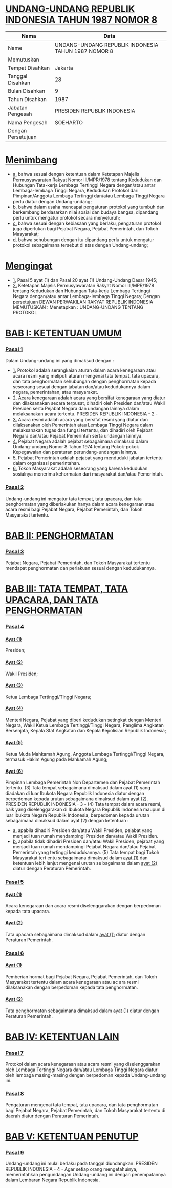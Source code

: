 # [UNDANG-UNDANG REPUBLIK INDONESIA TAHUN 1987 NOMOR 8](http://example.org/legal/document/uu/1987/8)

| Nama | Data |
| ------ | ----- |
|Name|UNDANG-UNDANG REPUBLIK INDONESIA TAHUN 1987 NOMOR 8|
|Memutuskan||
|Tempat Disahkan|Jakarta|
|Tanggal Disahkan|28|
|Bulan Disahkan|9|
|Tahun Disahkan|1987|
|Jabatan Pengesah|PRESIDEN REPUBLIK INDONESIA|
|Nama Pengesah|SOEHARTO|
|Dengan Persetujuan||
# [Menimbang](http://example.org/legal/document/uu/1987/8/menimbang)

* [a.](http://example.org/legal/document/uu/1987/8/menimbang/point/a) bahwa sesuai dengan ketentuan dalam Ketetapan Majelis Permusyawaratan Rakyat Nomor III/MPR/1978 tentang Kedudukan dan Hubungan Tata-kerja Lembaga Tertinggi Negara dengan/atau antar Lembaga-lembaga Tinggi Negara, Kedudukan Protokol dari Pimpinan/Anggota Lembaga Tertinggi dan/atau Lembaga Tinggi Negara perlu diatur dengan Undang-undang;
* [b.](http://example.org/legal/document/uu/1987/8/menimbang/point/b) bahwa dalam usaha mencapai pengaturan protokol yang tumbuh dan berkembang berdasarkan nilai sosial dan budaya bangsa, dipandang perlu untuk mengatur protokol secara menyeluruh;
* [c.](http://example.org/legal/document/uu/1987/8/menimbang/point/c) bahwa sesuai dengan kebiasaan yang berlaku, pengaturan protokol juga diperlukan bagi Pejabat Negara, Pejabat Pemerintah, dan Tokoh Masyarakat;
* [d.](http://example.org/legal/document/uu/1987/8/menimbang/point/d) bahwa sehubungan dengan itu dipandang perlu untuk mengatur protokol sebagaimana tersebut di atas dengan Undang-undang;
# [Mengingat](http://example.org/legal/document/uu/1987/8/mengingat)

* [1.](http://example.org/legal/document/uu/1987/8/mengingat/point/0001) Pasal 5 ayat (1) dan Pasal 20 ayat (1) Undang-Undang Dasar 1945;
* [2.](http://example.org/legal/document/uu/1987/8/mengingat/point/0002) Ketetapan Majelis Permusyawaratan Rakyat Nomor III/MPR/1978 tentang Kedudukan dan Hubungan Tata-kerja Lembaga Tertinggi Negara dengan/atau antar Lembaga-lembaga Tinggi Negara; Dengan persetujuan DEWAN PERWAKILAN RAKYAT REPUBLIK INDONESIA MEMUTUSKAN : Menetapkan : UNDANG-UNDANG TENTANG PROTOKOL

# [BAB I: KETENTUAN UMUM](http://example.org/legal/document/uu/1987/8/bab/0001)

### [Pasal 1](http://example.org/legal/document/uu/1987/8/pasal/0001)
Dalam Undang-undang ini yang dimaksud dengan :
* [1.](http://example.org/legal/document/uu/1987/8/pasal/0001/version/19870928/point/0001) Protokol adalah serangkaian aturan dalam acara kenegaraan atau acara resmi yang meliputi aturan mengenai tata tempat, tata upacara, dan tata penghormatan sehubungan dengan penghormatan kepada seseorang sesuai dengan jabatan dan/atau kedudukannya dalam negara, pemerintahan, atau masyarakat.
* [2.](http://example.org/legal/document/uu/1987/8/pasal/0001/version/19870928/point/0002) Acara kenegaraan adalah acara yang bersifat kenegaraan yang diatur dan dilaksanakan secara terpusat, dihadiri oleh Presiden dan/atau Wakil Presiden serta Pejabat Negara dan undangan lainnya dalam melaksanakan acara tertentu. PRESIDEN REPUBLIK INDONESIA - 2 -
* [3.](http://example.org/legal/document/uu/1987/8/pasal/0001/version/19870928/point/0003) Acara resmi adalah acara yang bersifat resmi yang diatur dan dilaksanakan oleh Pemerintah atau Lembaga Tinggi Negara dalam melaksanakan tugas dan fungsi tertentu, dan dihadiri oleh Pejabat Negara dan/atau Pejabat Pemerintah serta undangan lainnya.
* [4.](http://example.org/legal/document/uu/1987/8/pasal/0001/version/19870928/point/0004) Pejabat Negara adalah pejabat sebagaimana dimaksud dalam Undang-undang Nomor 8 Tahun 1974 tentang Pokok-pokok Kepegawaian dan peraturan perundang-undangan lainnya.
* [5.](http://example.org/legal/document/uu/1987/8/pasal/0001/version/19870928/point/0005) Pejabat Pemerintah adalah pejabat yang menduduki jabatan tertentu dalam organisasi pemerintahan.
* [6.](http://example.org/legal/document/uu/1987/8/pasal/0001/version/19870928/point/0006) Tokoh Masyarakat adalah seseorang yang karena kedudukan sosialnya menerima kehormatan dari masyarakat dan/atau Pemerintah.


### [Pasal 2](http://example.org/legal/document/uu/1987/8/pasal/0002)
Undang-undang ini mengatur tata tempat, tata upacara, dan tata penghormatan yang diberlakukan hanya dalam acara kenegaraan atau acara resmi bagi Pejabat Negara, Pejabat Pemerintah, dan Tokoh Masyarakat tertentu.
 


# [BAB II: PENGHORMATAN](http://example.org/legal/document/uu/1987/8/bab/0002)

### [Pasal 3](http://example.org/legal/document/uu/1987/8/pasal/0003)
Pejabat Negara, Pejabat Pemerintah, dan Tokoh Masyarakat tertentu mendapat penghormatan dan perlakuan sesuai dengan kedudukannya.
 


# [BAB III: TATA TEMPAT, TATA UPACARA, DAN TATA PENGHORMATAN](http://example.org/legal/document/uu/1987/8/bab/0003)

### [Pasal 4](http://example.org/legal/document/uu/1987/8/pasal/0004)

#### [Ayat (1)](http://example.org/legal/document/uu/1987/8/pasal/0004/version/19870928/ayat/0001)
Presiden;

#### [Ayat (2)](http://example.org/legal/document/uu/1987/8/pasal/0004/version/19870928/ayat/0002)
Wakil Presiden;

#### [Ayat (3)](http://example.org/legal/document/uu/1987/8/pasal/0004/version/19870928/ayat/0003)
Ketua Lembaga Tertinggi/Tinggi Negara;

#### [Ayat (4)](http://example.org/legal/document/uu/1987/8/pasal/0004/version/19870928/ayat/0004)
Menteri Negara, Pejabat yang diberi kedudukan setingkat dengan Menteri Negara, Wakil Ketua Lembaga Tertinggi/Tinggi Negara, Panglima Angkatan Bersenjata, Kepala Staf Angkatan dan Kepala Kepolisian Republik Indonesia;

#### [Ayat (5)](http://example.org/legal/document/uu/1987/8/pasal/0004/version/19870928/ayat/0005)
Ketua Muda Mahkamah Agung, Anggota Lembaga Tertinggi/Tinggi Negara, termasuk Hakim Agung pada Mahkamah Agung;

#### [Ayat (6)](http://example.org/legal/document/uu/1987/8/pasal/0004/version/19870928/ayat/0006)
Pimpinan Lembaga Pemerintah Non Departemen dan Pejabat Pemerintah tertentu. (3) Tata tempat sebagaimana dimaksud dalam ayat (1) yang diadakan di luar Ibukota Negara Republik Indonesia diatur dengan berpedoman kepada urutan sebagaimana dimaksud dalam ayat (2). PRESIDEN REPUBLIK INDONESIA - 3 - (4) Tata tempat dalam acara resmi, baik yang diselenggarakan di Ibukota Negara Republik Indonesia maupun di luar Ibukota Negara Republik Indonesia, berpedoman kepada urutan sebagaimana dimaksud dalam ayat (2) dengan ketentuan :
* [a.](http://example.org/legal/document/uu/1987/8/pasal/0004/version/19870928/ayat/0006/point/a) apabila dihadiri Presiden dan/atau Wakil Presiden, pejabat yang menjadi tuan rumah mendampingi Presiden dan/atau Wakil Presiden.
* [b.](http://example.org/legal/document/uu/1987/8/pasal/0004/version/19870928/ayat/0006/point/b) apabila tidak dihadiri Presiden dan/atau Wakil Presiden, pejabat yang menjadi tuan rumah mendampingi Pejabat Negara dan/atau Pejabat Pemerintah yang tertinggi kedudukannya. (5) Tata tempat bagi Tokoh Masyarakat tert entu sebagaimana dimaksud dalam [ayat (1)](http://example.org/legal/document/uu/1987/8/pasal/0004/version/19870928/ayat/0001) dan ketentuan lebih lanjut mengenai urutan se bagaimana dalam [ayat (2)](http://example.org/legal/document/uu/1987/8/pasal/0004/version/19870928/ayat/0002) diatur dengan Peraturan Pemerintah.


### [Pasal 5](http://example.org/legal/document/uu/1987/8/pasal/0005)

#### [Ayat (1)](http://example.org/legal/document/uu/1987/8/pasal/0005/version/19870928/ayat/0001)
Acara kenegaraan dan acara resmi diselenggarakan dengan berpedoman kepada tata upacara.

#### [Ayat (2)](http://example.org/legal/document/uu/1987/8/pasal/0005/version/19870928/ayat/0002)
Tata upacara sebagaimana dimaksud dalam [ayat (1)](http://example.org/legal/document/uu/1987/8/pasal/0005/version/19870928/ayat/0001) diatur dengan Peraturan Pemerintah.


### [Pasal 6](http://example.org/legal/document/uu/1987/8/pasal/0006)

#### [Ayat (1)](http://example.org/legal/document/uu/1987/8/pasal/0006/version/19870928/ayat/0001)
Pemberian hormat bagi Pejabat Negara, Pejabat Pemerintah, dan Tokoh Masyarakat tertentu dalam acara kenegaraan atau ac ara resmi dilaksanakan dengan berpedoman kepada tata penghormatan.

#### [Ayat (2)](http://example.org/legal/document/uu/1987/8/pasal/0006/version/19870928/ayat/0002)
Tata penghormatan sebagaimana dimaksud dalam [ayat (1)](http://example.org/legal/document/uu/1987/8/pasal/0006/version/19870928/ayat/0001) diatur dengan Peraturan Pemerintah.
 


# [BAB IV: KETENTUAN LAIN](http://example.org/legal/document/uu/1987/8/bab/0004)

### [Pasal 7](http://example.org/legal/document/uu/1987/8/pasal/0007)
Protokol dalam acara kenegaraan atau acara resmi yang diselenggarakan oleh Lembaga Tertinggi Negara dan/atau Lembaga Tinggi Negara diatur oleh lembaga masing-masing dengan berpedoman kepada Undang-undang ini.


### [Pasal 8](http://example.org/legal/document/uu/1987/8/pasal/0008)
Pengaturan mengenai tata tempat, tata upacara, dan tata penghormatan bagi Pejabat Negara, Pejabat Pemerintah, dan Tokoh Masyarakat tertentu di daerah diatur dengan Peraturan Pemerintah.
 


# [BAB V: KETENTUAN PENUTUP](http://example.org/legal/document/uu/1987/8/bab/0005)

### [Pasal 9](http://example.org/legal/document/uu/1987/8/pasal/0009)
Undang-undang ini mulai berlaku pada tanggal diundangkan. PRESIDEN REPUBLIK INDONESIA - 4 - Agar setiap orang mengetahuinya, memerintahkan pengundangan Undang-undang ini dengan penempatannya dalam Lembaran Negara Republik Indonesia.
 
